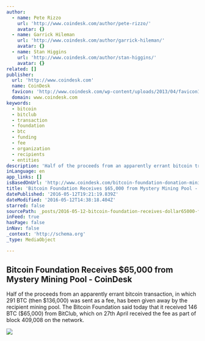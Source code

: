 ```yaml
---
author:
  - name: Pete Rizzo
    url: 'http://www.coindesk.com/author/pete-rizzo/'
    avatar: {}
  - name: Garrick Hileman
    url: 'http://www.coindesk.com/author/garrick-hileman/'
    avatar: {}
  - name: Stan Higgins
    url: 'http://www.coindesk.com/author/stan-higgins/'
    avatar: {}
related: []
publisher:
  url: 'http://www.coindesk.com'
  name: CoinDesk
  favicon: 'http://www.coindesk.com/wp-content/uploads/2013/04/favicon1.ico?ffe887'
  domain: www.coindesk.com
keywords:
  - bitcoin
  - bitclub
  - transaction
  - foundation
  - btc
  - funding
  - fee
  - organization
  - recipients
  - entities
description: 'Half of the proceeds from an apparently errant bitcoin transaction, in which 291 BTC (then $136,000) was sent as a fee, has been given away by the recipient mining pool. The Bitcoin Foundation said today that it received 146 BTC ($65,000) from BitClub, which on 27th April received the fee as part of block 409,008 on the network.'
inLanguage: en
app_links: []
isBasedOnUrl: 'http://www.coindesk.com/bitcoin-foundation-donation-mining-pool/'
title: 'Bitcoin Foundation Receives $65,000 from Mystery Mining Pool - CoinDesk'
datePublished: '2016-05-12T19:21:19.839Z'
dateModified: '2016-05-12T14:38:18.404Z'
starred: false
sourcePath: _posts/2016-05-12-bitcoin-foundation-receives-dollar65000-from-mystery-mining-pool.md
inFeed: true
hasPage: false
inNav: false
_context: 'http://schema.org'
_type: MediaObject

---
```

<article style=""><h1>Bitcoin Foundation Receives $65,000 from Mystery Mining Pool - CoinDesk</h1><p>Half of the proceeds from an apparently errant bitcoin transaction, in which 291 BTC (then $136,000) was sent as a fee, has been given away by the recipient mining pool. The Bitcoin Foundation said today that it received 146 BTC ($65,000) from BitClub, which on 27th April received the fee as part of block 409,008 on the network.</p><img src="http://media.coindesk.com/2016/05/pennies-e1463060164987.jpg" /></article>